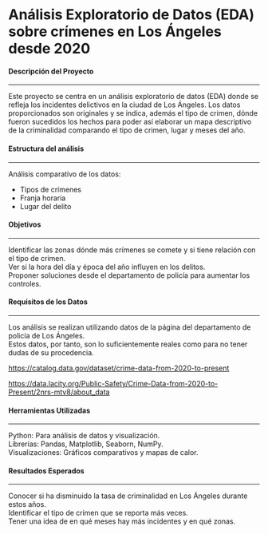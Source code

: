 # Análisis Exploratorio de Datos (EDA) sobre crímenes en Los Ángeles desde 2020

#### Descripción del Proyecto
---
Este proyecto se centra en un análisis exploratorio de datos (EDA) donde se refleja los incidentes delictivos en la ciudad de Los Ángeles. Los datos proporcionados son originales y se indica, además el tipo de crimen, dónde fueron sucedidos los hechos para poder así elaborar un mapa descriptivo de la criminalidad comparando el tipo de crimen, lugar y meses del año.

#### Estructura del análisis

---
Análisis comparativo de los datos:
- Tipos de crímenes
- Franja horaria
- Lugar del delito

#### Objetivos
---
Identificar las zonas dónde más crímenes se comete y si tiene relación con el tipo de crimen.  
Ver si la hora del día y época del año influyen en los delitos.  
Proponer soluciones desde el departamento de policía para aumentar los controles.

#### Requisitos de los Datos
---
Los análisis se realizan utilizando datos de la página del departamento de policía de Los Ángeles.  
Estos datos, por tanto, son lo suficientemente reales como para no tener dudas de su procedencia.  

https://catalog.data.gov/dataset/crime-data-from-2020-to-present  

https://data.lacity.org/Public-Safety/Crime-Data-from-2020-to-Present/2nrs-mtv8/about_data


#### Herramientas Utilizadas
---
Python: Para análisis de datos y visualización.  
Librerías: Pandas, Matplotlib, Seaborn, NumPy.  
Visualizaciones: Gráficos comparativos y mapas de calor.

#### Resultados Esperados
---
Conocer si ha disminuido la tasa de criminalidad en Los Ángeles durante estos años.  
Identificar el tipo de crimen que se reporta más veces.  
Tener una idea de en qué meses hay más incidentes y en qué zonas.
